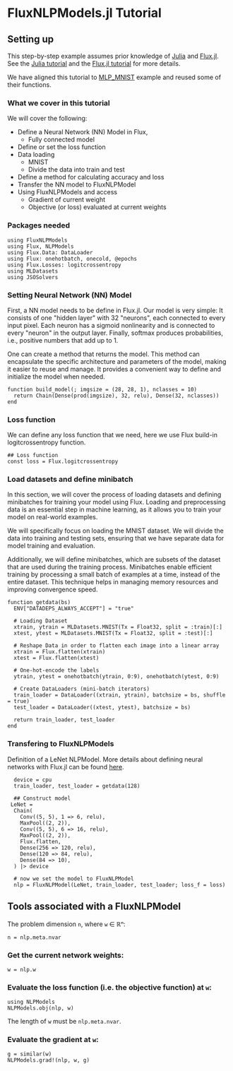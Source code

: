 # FluxNLPModels.jl Tutorial

## Setting up 
This step-by-step example assumes prior knowledge of [Julia](https://julialang.org/) and [Flux.jl](https://github.com/FluxML/Flux.jl).
See the [Julia tutorial](https://julialang.org/learning/) and the [Flux.jl tutorial](https://fluxml.ai/Flux.jl/stable/models/quickstart/#man-quickstart) for more details.

We have aligned this tutorial to [MLP_MNIST](https://github.com/FluxML/model-zoo/blob/master/vision/mlp_mnist/mlp_mnist.jl) example and reused some of their functions.

### What we cover in this tutorial

We will cover the following:

- Define a Neural Network (NN) Model in Flux, 
  - Fully connected model
- Define or set the loss function
- Data loading
  - MNIST 
  - Divide the data into train and test
- Define a method for calculating accuracy and loss
- Transfer the NN model to FluxNLPModel 
- Using FluxNLPModels and access 
  - Gradient of current weight
  - Objective (or loss) evaluated at current weights 


### Packages needed
```@example FluxNLPModel
using FluxNLPModels
using Flux, NLPModels
using Flux.Data: DataLoader
using Flux: onehotbatch, onecold, @epochs
using Flux.Losses: logitcrossentropy
using MLDatasets
using JSOSolvers
```

### Setting Neural Network (NN) Model

First, a NN model needs to be define in Flux.jl.
Our model is very simple: It consists of one "hidden layer" with 32 "neurons", each connected to every input pixel. Each neuron has a sigmoid nonlinearity and is connected to every "neuron" in the output layer. Finally, softmax produces probabilities, i.e., positive numbers that add up to 1.

One can create a method that returns the model. This method can encapsulate the specific architecture and parameters of the model, making it easier to reuse and manage. It provides a convenient way to define and initialize the model when needed.

```@example FluxNLPModel
function build_model(; imgsize = (28, 28, 1), nclasses = 10)
  return Chain(Dense(prod(imgsize), 32, relu), Dense(32, nclasses)) 
end
```

### Loss function

We can define any loss function that we need, here we use Flux build-in logitcrossentropy function. 
```@example FluxNLPModel
## Loss function
const loss = Flux.logitcrossentropy
```

### Load datasets and define minibatch 
In this section, we will cover the process of loading datasets and defining minibatches for training your model using Flux. Loading and preprocessing data is an essential step in machine learning, as it allows you to train your model on real-world examples.

We will specifically focus on loading the MNIST dataset. We will divide the data into training and testing sets, ensuring that we have separate data for model training and evaluation.

Additionally, we will define minibatches, which are subsets of the dataset that are used during the training process. Minibatches enable efficient training by processing a small batch of examples at a time, instead of the entire dataset. This technique helps in managing memory resources and improving convergence speed.

```@example FluxNLPModel
function getdata(bs)
  ENV["DATADEPS_ALWAYS_ACCEPT"] = "true"

  # Loading Dataset	
  xtrain, ytrain = MLDatasets.MNIST(Tx = Float32, split = :train)[:]
  xtest, ytest = MLDatasets.MNIST(Tx = Float32, split = :test)[:]

  # Reshape Data in order to flatten each image into a linear array
  xtrain = Flux.flatten(xtrain)
  xtest = Flux.flatten(xtest)

  # One-hot-encode the labels
  ytrain, ytest = onehotbatch(ytrain, 0:9), onehotbatch(ytest, 0:9)

  # Create DataLoaders (mini-batch iterators)
  train_loader = DataLoader((xtrain, ytrain), batchsize = bs, shuffle = true)
  test_loader = DataLoader((xtest, ytest), batchsize = bs)

  return train_loader, test_loader
end
```

### Transfering to FluxNLPModels

Definition of a LeNet NLPModel.
More details about defining neural networks with Flux.jl can be found [here](http://fluxml.ai/Flux.jl/stable/).
```@example FluxNLPModel
  device = cpu
  train_loader, test_loader = getdata(128)

  ## Construct model
 LeNet =
  Chain(
    Conv((5, 5), 1 => 6, relu),
    MaxPool((2, 2)),
    Conv((5, 5), 6 => 16, relu),
    MaxPool((2, 2)),
    Flux.flatten,
    Dense(256 => 120, relu),
    Dense(120 => 84, relu),
    Dense(84 => 10),
  ) |> device

  # now we set the model to FluxNLPModel
  nlp = FluxNLPModel(LeNet, train_loader, test_loader; loss_f = loss)
```
 
## Tools associated with a FluxNLPModel
The problem dimension `n`, where `w` ∈ ℝⁿ:
```@example FluxNLPModel
n = nlp.meta.nvar
```

### Get the current network weights:
```@example FluxNLPModel
w = nlp.w
```

### Evaluate the loss function (i.e. the objective function) at `w`:
```@example FluxNLPModel
using NLPModels
NLPModels.obj(nlp, w)
```
The length of `w` must be `nlp.meta.nvar`.

### Evaluate the gradient at `w`:
```@example FluxNLPModel
g = similar(w)
NLPModels.grad!(nlp, w, g)
```
